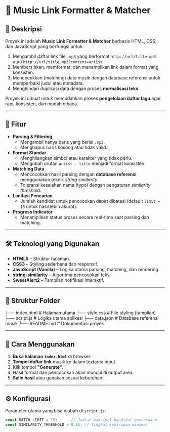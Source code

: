 # 🎵 Music Link Formatter & Matcher

## 📌 Deskripsi
Proyek ini adalah **Music Link Formatter & Matcher** berbasis HTML, CSS, dan JavaScript yang berfungsi untuk:
1. Mengambil daftar link file `.mp3` yang berformat `http://url/title.mp3` atau `http://url/title.mp3?content=artist`.
2. Membersihkan, memformat, dan menampilkan link dalam format yang konsisten.
3. Mencocokkan (matching) data musik dengan database referensi untuk memperbaiki judul atau metadata.
4. Menghindari duplikasi data dengan proses **normalisasi teks**.

Proyek ini dibuat untuk memudahkan proses **pengelolaan daftar lagu** agar rapi, konsisten, dan mudah dibaca.

---

## 🚀 Fitur
- **Parsing & Filtering**
  - Mengambil hanya baris yang berisi `.mp3`.
  - Menghapus baris kosong atau tidak valid.
- **Format Standar**
  - Menghilangkan simbol atau karakter yang tidak perlu.
  - Mengubah urutan `artist - title` menjadi format konsisten.
- **Matching Data**
  - Mencocokkan hasil parsing dengan **database referensi** menggunakan teknik *string similarity*.
  - Toleransi kesalahan nama (typo) dengan pengaturan *similarity threshold*.
- **Limitasi Pencarian**
  - Jumlah kandidat untuk pencocokan dapat dibatasi (default `limit = 15` untuk hasil lebih akurat).
- **Progress Indicator**
  - Menampilkan status proses secara real-time saat parsing dan matching.

---

## 🛠 Teknologi yang Digunakan
- **HTML5** – Struktur halaman.
- **CSS3** – Styling sederhana dan responsif.
- **JavaScript (Vanilla)** – Logika utama parsing, matching, dan rendering.
- **[string-similarity](https://www.npmjs.com/package/string-similarity)** – Algoritma pencocokan teks.
- **SweetAlert2** – Tampilan notifikasi interaktif.

---

## 📂 Struktur Folder
├── index.html   # Halaman utama
├── style.css    # File styling (tampilan)
├── script.js    # Logika utama aplikasi
├── data.json    # Database referensi musik
└── README.md    # Dokumentasi proyek



---

## 📖 Cara Menggunakan
1. **Buka halaman `index.html`** di browser.
2. **Tempel daftar link** musik ke dalam textarea input.
3. Klik tombol **"Generate"**.
4. Hasil format dan pencocokan akan muncul di output area.
5. **Salin hasil** atau gunakan sesuai kebutuhan.

---

## ⚙️ Konfigurasi
Parameter utama yang bisa diubah di `script.js`:
```javascript
const MATCH_LIMIT = 15;      // Jumlah maksimal kandidat pencocokan
const SIMILARITY_THRESHOLD = 0.85; // Tingkat kemiripan minimal

